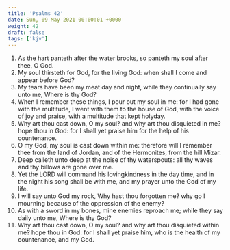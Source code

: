 ```yaml
---
title: 'Psalms 42'
date: Sun, 09 May 2021 00:00:01 +0000
weight: 42
draft: false
tags: ['kjv'] 
---
```


1. As the hart panteth after the water brooks, so panteth my soul after thee, O God.
2. My soul thirsteth for God, for the living God: when shall I come and appear before God?
3. My tears have been my meat day and night, while they continually say unto me, Where is thy God?
4. When I remember these things, I pour out my soul in me: for I had gone with the multitude, I went with them to the house of God, with the voice of joy and praise, with a multitude that kept holyday.
5. Why art thou cast down, O my soul? and why art thou disquieted in me? hope thou in God: for I shall yet praise him for the help of his countenance.
6. O my God, my soul is cast down within me: therefore will I remember thee from the land of Jordan, and of the Hermonites, from the hill Mizar.
7. Deep calleth unto deep at the noise of thy waterspouts: all thy waves and thy billows are gone over me.
8. Yet the LORD will command his lovingkindness in the day time, and in the night his song shall be with me, and my prayer unto the God of my life.
9. I will say unto God my rock, Why hast thou forgotten me? why go I mourning because of the oppression of the enemy?
10. As with a sword in my bones, mine enemies reproach me; while they say daily unto me, Where is thy God?
11. Why art thou cast down, O my soul? and why art thou disquieted within me? hope thou in God: for I shall yet praise him, who is the health of my countenance, and my God.
